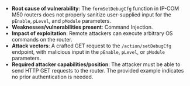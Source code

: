 - **Root cause of vulnerability**: The `formSetDebugCfg` function in IP-COM M50 routers does not properly sanitize user-supplied input for the `pEnable`, `pLevel`, and `pModule` parameters.
- **Weaknesses/vulnerabilities present**: Command Injection.
- **Impact of exploitation**: Remote attackers can execute arbitrary OS commands on the router.
- **Attack vectors**: A crafted GET request to the `/action/setDebugCfg` endpoint, with malicious input in the `pEnable`, `pLevel`, or `pModule` parameters.
- **Required attacker capabilities/position**: The attacker must be able to send HTTP GET requests to the router. The provided example indicates no prior authentication is needed.